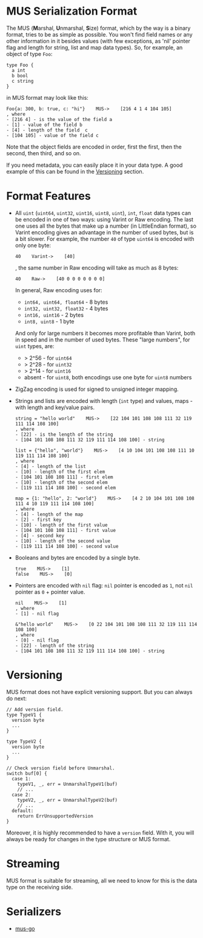 # MUS Serialization Format
The MUS (**M**arshal, **U**nmarshal, **S**ize) format, which by the way is a 
binary format, tries to be as simple as possible. You won't find field names or 
any other information in it besides values (with few exceptions, as 'nil' 
pointer flag and length for string, list and map data types). So, for example, 
an object of type `Foo`:
```
type Foo {
  a int
  b bool
  c string
}
```
in MUS format may look like this:
```
Foo{a: 300, b: true, c: "hi"}    MUS->    [216 4 1 4 104 105]
, where 
- [216 4] - is the value of the field a
- [1] - value of the field b
- [4] - length of the field  c
- [104 105] - value of the field c
```

Note that the object fields are encoded in order, first the first, then the 
second, then third, and so on.

If you need metadata, you can easily place it in your data type. A good example 
of this can be found in the [Versioning](#versioning) section.

# Format Features
- All `uint` (`uint64`, `uint32`, `uint16`, `uint8`, `uint`), `int`, 
  `float` data types can be encoded in one of two ways: using Varint or Raw 
  encoding. The last one uses all the bytes that make up a number (in 
  LittleEndian format), so Varint encoding gives an advantage in the number 
  of used bytes, but is a bit slower.
  For example, the number `40` of type `uint64` is encoded with only one
  byte:
  ```
  40    Varint->    [40]
  ```
  , the same number in Raw encoding will take as much as 8 bytes:
  ```
  40    Raw->    [40 0 0 0 0 0 0 0]
  ```
  In general, Raw encoding uses for:
  - `int64, uint64, float64` - 8 bytes
  - `int32, uint32, float32` - 4 bytes
  - `int16, uint16` - 2 bytes
  - `int8, uint8` - 1 byte

  And only for large numbers it becomes more profitable than Varint, both in 
  speed and in the number of used bytes. These "large numbers", for `uint` 
  types, are:
  - \> 2^56 - for `uint64`
  - \> 2^28 - for `uint32`
  - \> 2^14 - for `uint16`
  - absent - for `uint8`, both encodings use one byte for `uint8` numbers

- ZigZag encoding is used for signed to unsigned integer mapping.
- Strings and lists are encoded with length (`int` type) and values, maps -
  with length and key/value pairs.
  ```
  string = "hello world"    MUS->    [22 104 101 108 108 111 32 119 111 114 108 100]
  , where
  - [22] - is the length of the string
  - [104 101 108 108 111 32 119 111 114 108 100] - string
  ```
  ```
  list = {"hello", "world"}    MUS->    [4 10 104 101 108 108 111 10 119 111 114 108 100]
  , where
  - [4] - length of the list
  - [10] - length of the first elem
  - [104 101 108 108 111] - first elem
  -	[10] - length of the second elem
  - [119 111 114 108 100] - second elem
  ```
  ```
  map = {1: "hello", 2: "world"}    MUS->    [4 2 10 104 101 108 108 111 4 10 119 111 114 108 100]
  , where
  - [4] - length of the map
  - [2] - first key
  - [10] - length of the first value
  - [104 101 108 108 111] - first value
  - [4] - second key
  - [10] - length of the second value
  - [119 111 114 108 100] - second value
  ```
- Booleans and bytes are encoded by a single byte.
  ```
  true    MUS->    [1]
  false    MUS->    [0]
  ```
- Pointers are encoded with `nil` flag: `nil` pointer is encoded as `1`, not 
  `nil` pointer as `0` + pointer value.
  ```
  nil    MUS->    [1]
  , where
  - [1] - nil flag
  ```
  ```
  &"hello world"    MUS->    [0 22 104 101 108 108 111 32 119 111 114 108 100]
  , where
  - [0] - nil flag
  - [22] - length of the string
  - [104 101 108 108 111 32 119 111 114 108 100] - string
  ```

# Versioning
MUS format does not have explicit versioning support. But you can always do 
next:
```
// Add version field.
type TypeV1 {
  version byte
  ...
}

type TypeV2 {
  version byte
  ...
}

// Check version field before Unmarshal.
switch buf[0] {
  case 1:
    typeV1, _, err = UnmarshalTypeV1(buf)
    // ...
  case 2:
    typeV2, _, err = UnmarshalTypeV2(buf)
    // ...
  default:
    return ErrUnsupportedVersion
}
```
Moreover, it is highly recommended to have a `version` field. With it, you 
will always be ready for changes in the type structure or MUS format.

# Streaming
MUS format is suitable for streaming, all we need to know for this is the data 
type on the receiving side.

# Serializers
- [mus-go](https://github.com/mus-format/mus-go)